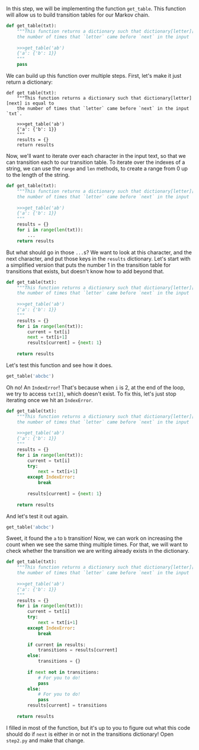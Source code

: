 In this step, we will be implementing the function `get_table`. This function will allow us to build transition tables for our Markov chain.

```python
def get_table(txt):
    """This function returns a dictionary such that dictionary[letter][next] is equal to 
    the number of times that `letter` came before `next` in the input `txt`.
    
    >>>get_table('ab')
    {'a': {'b': 1}}
    """
    pass
```

We can build up this function over multiple steps. First, let's make it just return a dictionary:

```python3
def get_table(txt):
    """This function returns a dictionary such that dictionary[letter][next] is equal to 
    the number of times that `letter` came before `next` in the input `txt`.
    
    >>>get_table('ab')
    {'a': {'b': 1}}
    """
    results = {}
    return results
```

Now, we'll want to iterate over each character in the input text, so that we can transition each to our transition table. To iterate over the indexes of a string, we can use the `range` and `len` methods, to create a range from 0 up to the length of the string.

```python
def get_table(txt):
    """This function returns a dictionary such that dictionary[letter][next] is equal to 
    the number of times that `letter` came before `next` in the input `txt`.
    
    >>>get_table('ab')
    {'a': {'b': 1}}
    """
    results = {}
    for i in range(len(txt)):
        ...
    return results
```

But what should go in those `...`s? We want to look at this character, and the next character, and put those keys in the `results` dictionary. Let's start with a simplified version that puts the number 1 in the transition table for transitions that exists, but doesn't know how to add beyond that.

```python
def get_table(txt):
    """This function returns a dictionary such that dictionary[letter][next] is equal to 
    the number of times that `letter` came before `next` in the input `txt`.
    
    >>>get_table('ab')
    {'a': {'b': 1}}
    """
    results = {}
    for i in range(len(txt)):
        current = txt[i]
        next = txt[i+1]
        results[current] = {next: 1}
        
    return results
```

Let's test this function and see how it does.

```python
get_table('abcbc')
```

Oh no! An `IndexError`! That's because when `i` is 2, at the end of the loop, we try to access `txt[3]`, which doesn't exist. To fix this, let's just stop iterating once we hit an `IndexError`.

```python
def get_table(txt):
    """This function returns a dictionary such that dictionary[letter][next] is equal to 
    the number of times that `letter` came before `next` in the input `txt`.
    
    >>>get_table('ab')
    {'a': {'b': 1}}
    """
    results = {}
    for i in range(len(txt)):
        current = txt[i]
        try:
            next = txt[i+1]
        except IndexError:
            break
            
        results[current] = {next: 1}
        
    return results
```

And let's test it out again.

```python
get_table('abcbc')
```

Sweet, it found the `a` to `b` transition! Now, we can work on increasing the count when we see the same thing multiple times. For that, we will want to check whether the transition we are writing already exists in the dictionary.

```python
def get_table(txt):
    """This function returns a dictionary such that dictionary[letter][next] is equal to 
    the number of times that `letter` came before `next` in the input `txt`.
    
    >>>get_table('ab')
    {'a': {'b': 1}}
    """
    results = {}
    for i in range(len(txt)):
        current = txt[i]
        try:
            next = txt[i+1]
        except IndexError:
            break
            
        if current in results:
            transitions = results[current]
        else:
            transitions = {}
            
        if next not in transitions:
            # For you to do!
            pass
        else:
            # For you to do!
            pass
        results[current] = transitions
        
    return results
```

I filled in most of the function, but it's up to you to figure out what this code should do if `next` is either in or not in the transitions dictionary! Open `step2.py` and make that change.


